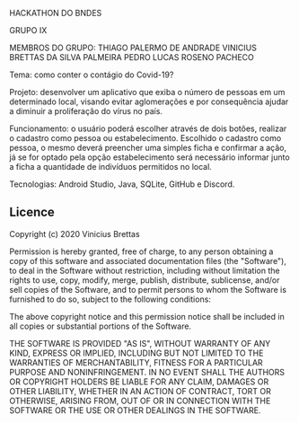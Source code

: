 HACKATHON DO BNDES

GRUPO IX

MEMBROS DO GRUPO:
THIAGO PALERMO DE ANDRADE
VINICIUS BRETTAS DA SILVA PALMEIRA
PEDRO LUCAS ROSENO PACHECO

Tema: como conter o contágio do Covid-19?

Projeto: desenvolver um aplicativo que exiba o número de pessoas em um 
determinado local, visando evitar aglomerações e por consequência ajudar a diminuir a proliferação do vírus no país.

Funcionamento: o usuário poderá escolher através de dois botões, realizar o cadastro como 
pessoa ou estabelecimento. Escolhido o cadastro como pessoa, o mesmo deverá preencher uma simples ficha e confirmar a ação, já se 
for optado pela opção estabelecimento será necessário informar junto a ficha a quantidade de indivíduos permitidos no local. 

Tecnologias: Android Studio, Java, SQLite, GitHub e Discord.

Licence
-------

Copyright (c) 2020 Vinicius Brettas

Permission is hereby granted, free of charge, to any person obtaining a copy of this software and associated documentation files (the "Software"), to deal in the Software without restriction, including without limitation the rights to use, copy, modify, merge, publish, distribute, sublicense, and/or sell copies of the Software, and to permit persons to whom the Software is furnished to do so, subject to the following conditions:

The above copyright notice and this permission notice shall be included in all copies or substantial portions of the Software.

THE SOFTWARE IS PROVIDED "AS IS", WITHOUT WARRANTY OF ANY KIND, EXPRESS OR IMPLIED, INCLUDING BUT NOT LIMITED TO THE WARRANTIES OF MERCHANTABILITY, FITNESS FOR A PARTICULAR PURPOSE AND NONINFRINGEMENT. IN NO EVENT SHALL THE AUTHORS OR COPYRIGHT HOLDERS BE LIABLE FOR ANY CLAIM, DAMAGES OR OTHER LIABILITY, WHETHER IN AN ACTION OF CONTRACT, TORT OR OTHERWISE, ARISING FROM, OUT OF OR IN CONNECTION WITH THE SOFTWARE OR THE USE OR OTHER DEALINGS IN THE SOFTWARE.
